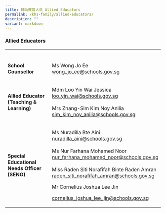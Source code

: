 ```yaml
---
title: 辅助教育人员 Allied Educators
permalink: /khs-family/allied-educators/
description: ""
variant: markdown
---
```

<h3>Allied Educators</h3>
<table style="minWidth: 50px">
<colgroup>
<col>
<col>
</colgroup>
<tbody>
<tr>
<th rowspan="1" colspan="1">
<p></p>
</th>
<th rowspan="1" colspan="1">
<p></p>
</th>
</tr>
<tr>
<td rowspan="1" colspan="1">
<p><strong>School Counsellor</strong>
</p>
</td>
<td rowspan="1" colspan="1">
<p>Ms Wong Jo Ee
<br><a href="mailto:wong_jo_ee@schools.gov.sg" rel="noopener noreferrer nofollow" target="_blank">wong_jo_ee@schools.gov.sg</a>
</p>
</td>
</tr>
<tr>
<td rowspan="1" colspan="1">
<p><strong>Allied Educator (Teaching &amp; Learning)</strong>
</p>
</td>
<td rowspan="1" colspan="1">
<p>Mdm Loo Yin Wai Jessica
<br><a href="mailto:loo_yin_wai@schools.gov.sg" rel="noopener noreferrer nofollow" target="_blank">loo_yin_wai@schools.gov.sg</a> 
<br>
<br>Mrs Zhang-Sim Kim Noy Anilia
<br><a href="mailto:sim_kim_noy_anilia@schools.gov.sg" rel="noopener noreferrer nofollow" target="_blank">sim_kim_noy_anilia@schools.gov.sg</a>
</p>
</td>
</tr>
<tr>
<td rowspan="1" colspan="1">
<p><strong>Special Educational Needs Officer (SENO)</strong>
</p>
</td>
<td rowspan="1" colspan="1">
<p>Ms Nuradilla Bte Aini
<br><a href="mailto:nuradilla_aini@schools.gov.sg" rel="noopener noreferrer nofollow" target="_blank">nuradilla_aini@schools.gov.sg</a> 
<br>
<br>Ms Nur Farhana Mohamed Noor
<br><a href="mailto:nur_farhana_mohamed_noor@schools.gov.sg" rel="noopener noreferrer nofollow" target="_blank">nur_farhana_mohamed_noor@schools.gov.sg</a> 
<br>
<br>Miss Raden Siti Norafifah Binte Raden Amran
<br><a href="mailto:raden_siti_norafifah_amran@schools.gov.sg" rel="noopener noreferrer nofollow" target="_blank">raden_siti_norafifah_amran@schools.gov.sg</a>
</p>
<p></p>
<p>Mr Cornelius Joshua Lee Jin</p>
<p><a href="mailto:cornelius_joshua_lee_jin@schools.gov.sg" rel="noopener noreferrer nofollow" target="_blank">cornelius_joshua_lee_jin@schools.gov.sg</a>
</p>
</td>
</tr>
</tbody>
</table>
<p></p>